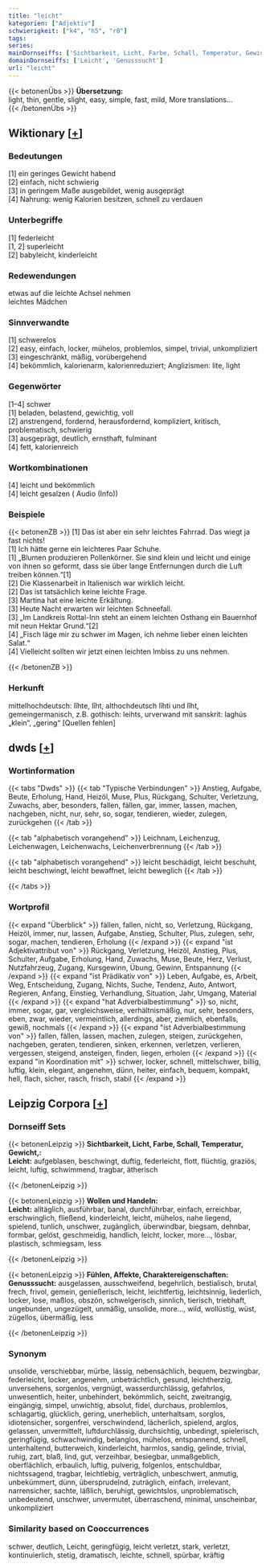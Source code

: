 ```yaml
---
title: "leicht"
kategorien: ["Adjektiv"]
schwierigkeit: ["k4", "h5", "r8"]
tags:
series:
mainDornseiffs: ['Sichtbarkeit, Licht, Farbe, Schall, Temperatur, Gewicht,', 'Wollen und Handeln', 'Fühlen, Affekte, Charaktereigenschaften']
domainDornseiffs: ['Leicht', 'Genusssucht']
url: "leicht"
---
```


{{< betonenÜbs >}}
**Übersetzung:**  
light, thin, gentle, slight, easy, simple, fast, mild, More translations...  
{{< /betonenÜbs >}}

## Wiktionary [[+](https://de.wiktionary.org/wiki/leicht)]

### Bedeutungen
[1] ein geringes Gewicht habend  
[2] einfach, nicht schwierig  
[3] in geringem Maße ausgebildet, wenig ausgeprägt  
[4] Nahrung: wenig Kalorien besitzen, schnell zu verdauen  

### Unterbegriffe
[1] federleicht  
[1, 2] superleicht  
[2] babyleicht, kinderleicht  

### Redewendungen
etwas auf die leichte Achsel nehmen  
leichtes Mädchen  

### Sinnverwandte
[1] schwerelos  
[2] easy, einfach, locker, mühelos, problemlos, simpel, trivial, unkompliziert  
[3] eingeschränkt, mäßig, vorübergehend  
[4] bekömmlich, kalorienarm, kalorienreduziert; Anglizismen: lite, light  

### Gegenwörter
[1–4] schwer  
[1] beladen, belastend, gewichtig, voll  
[2] anstrengend, fordernd, herausfordernd, kompliziert, kritisch, problematisch, schwierig  
[3] ausgeprägt, deutlich, ernsthaft, fulminant  
[4] fett, kalorienreich  

### Wortkombinationen
[4] leicht und bekömmlich  
[4] leicht gesalzen ( Audio (Info))  

### Beispiele
{{< betonenZB >}}
[1] Das ist aber ein sehr leichtes Fahrrad. Das wiegt ja fast nichts!  
[1] Ich hätte gerne ein leichteres Paar Schuhe.  
[1] „Blumen produzieren Pollenkörner. Sie sind klein und leicht und einige von ihnen so geformt, dass sie über lange Entfernungen durch die Luft treiben können.“[1]  
[2] Die Klassenarbeit in Italienisch war wirklich leicht.  
[2] Das ist tatsächlich keine leichte Frage.  
[3] Martina hat eine leichte Erkältung.  
[3] Heute Nacht erwarten wir leichten Schneefall.  
[3] „Im Landkreis Rottal-Inn steht an einem leichten Osthang ein Bauernhof mit neun Hektar Grund.“[2]  
[4] „Fisch läge mir zu schwer im Magen, ich nehme lieber einen leichten Salat.“  
[4] Vielleicht sollten wir jetzt einen leichten Imbiss zu uns nehmen.  

{{< /betonenZB >}}
### Herkunft
mittelhochdeutsch: lîhte, lîht, althochdeutsch lîhti und lîht, gemeingermanisch, z.B. gothisch: leihts, urverwand mit sanskrit: laghús „klein“, „gering“ [Quellen fehlen]  



## dwds [[+](https://www.dwds.de/wb/leicht)]

### Wortinformation
{{< tabs "Dwds" >}}
{{< tab "Typische Verbindungen" >}}
Anstieg, Aufgabe, Beute, Erholung, Hand, Heizöl, Muse, Plus, Rückgang, Schulter, Verletzung, Zuwachs, aber, besonders, fallen, fällen, gar, immer, lassen, machen, nachgeben, nicht, nur, sehr, so, sogar, tendieren, wieder, zulegen, zurückgehen
{{< /tab >}}

{{< tab "alphabetisch vorangehend" >}}
Leichnam, Leichenzug, Leichenwagen, Leichenwachs, Leichenverbrennung
{{< /tab >}}

{{< tab "alphabetisch vorangehend" >}}
leicht beschädigt, leicht beschuht, leicht beschwingt, leicht bewaffnet, leicht beweglich
{{< /tab >}}

{{< /tabs >}}

### Wortprofil
{{< expand "Überblick" >}} fällen, fallen, nicht, so, Verletzung, Rückgang, Heizöl, immer, nur, lassen, Aufgabe, Anstieg, Schulter, Plus, zulegen, sehr, sogar, machen, tendieren, Erholung {{< /expand >}}
{{< expand "ist Adjektivattribut von" >}} Rückgang, Verletzung, Heizöl, Anstieg, Plus, Schulter, Aufgabe, Erholung, Hand, Zuwachs, Muse, Beute, Herz, Verlust, Nutzfahrzeug, Zugang, Kursgewinn, Übung, Gewinn, Entspannung {{< /expand >}}
{{< expand "ist Prädikativ von" >}} Leben, Aufgabe, es, Arbeit, Weg, Entscheidung, Zugang, Nichts, Suche, Tendenz, Auto, Antwort, Regieren, Anfang, Einstieg, Verhandlung, Situation, Jahr, Umgang, Material {{< /expand >}}
{{< expand "hat Adverbialbestimmung" >}} so, nicht, immer, sogar, gar, vergleichsweise, verhältnismäßig, nur, sehr, besonders, eben, zwar, wieder, vermeintlich, allerdings, aber, ziemlich, ebenfalls, gewiß, nochmals {{< /expand >}}
{{< expand "ist Adverbialbestimmung von" >}} fallen, fällen, lassen, machen, zulegen, steigen, zurückgehen, nachgeben, geraten, tendieren, sinken, erkennen, verletzen, verlieren, vergessen, steigend, ansteigen, finden, liegen, erholen {{< /expand >}}
{{< expand "in Koordination mit" >}} schwer, locker, schnell, mittelschwer, billig, luftig, klein, elegant, angenehm, dünn, heiter, einfach, bequem, kompakt, hell, flach, sicher, rasch, frisch, stabil {{< /expand >}}

## Leipzig Corpora [[+](https://corpora.uni-leipzig.de/en/res?word=leicht&corpusId=deu_newscrawl-public_2018)]

### Dornseiff Sets
{{< betonenLeipzig >}}
**Sichtbarkeit, Licht, Farbe, Schall, Temperatur, Gewicht,:**  
**Leicht:** aufgeblasen, beschwingt, duftig, federleicht, flott, flüchtig, graziös, leicht, luftig, schwimmend, tragbar, ätherisch  

{{< /betonenLeipzig >}}


{{< betonenLeipzig >}}
**Wollen und Handeln:**  
**Leicht:** alltäglich, ausführbar, banal, durchführbar, einfach, erreichbar, erschwinglich, fließend, kinderleicht, leicht, mühelos, nahe liegend, spielend, tunlich, unschwer, zugänglich, überwindbar, biegsam, dehnbar, formbar, gelöst, geschmeidig, handlich, leicht, locker, more..., lösbar, plastisch, schmiegsam, less  

{{< /betonenLeipzig >}}


{{< betonenLeipzig >}}
**Fühlen, Affekte, Charaktereigenschaften:**  
**Genusssucht:** ausgelassen, ausschweifend, begehrlich, bestialisch, brutal, frech, frivol, gemein, genießerisch, leicht, leichtfertig, leichtsinnig, liederlich, locker, lose, maßlos, obszön, schwelgerisch, sinnlich, tierisch, triebhaft, ungebunden, ungezügelt, unmäßig, unsolide, more..., wild, wollüstig, wüst, zügellos, übermäßig, less  

{{< /betonenLeipzig >}}

### Synonym
unsolide, verschiebbar, mürbe, lässig, nebensächlich, bequem, bezwingbar, federleicht, locker, angenehm, unbeträchtlich, gesund, leichtherzig, unversehens, sorgenlos, vergnügt, wasserdurchlässig, gefahrlos, unwesentlich, heiter, unbehindert, bekömmlich, seicht, zweitrangig, eingängig, simpel, unwichtig, absolut, fidel, durchaus, problemlos, schlagartig, glücklich, gering, unerheblich, unterhaltsam, sorglos, idiotensicher, sorgenfrei, verschwindend, lächerlich, spielend, arglos, gelassen, unvermittelt, luftdurchlässig, durchsichtig, unbedingt, spielerisch, geringfügig, schwachwindig, belanglos, mühelos, entspannend, schnell, unterhaltend, butterweich, kinderleicht, harmlos, sandig, gelinde, trivial, ruhig, zart, blaß, lind, gut, verzeihbar, besiegbar, unmaßgeblich, oberflächlich, erbaulich, luftig, pulverig, folgenlos, entschuldbar, nichtssagend, tragbar, leichtlebig, verträglich, unbeschwert, anmutig, unbekümmert, dünn, übersprudelnd, zuträglich, einfach, irrelevant, narrensicher, sachte, läßlich, beruhigt, gewichtslos, unproblematisch, unbedeutend, unschwer, unvermutet, überraschend, minimal, unscheinbar, unkompliziert


### Similarity based on Cooccurrences
schwer, deutlich, Leicht, geringfügig, leicht verletzt, stark, verletzt, kontinuierlich, stetig, dramatisch, leichte, schnell, spürbar, kräftig

